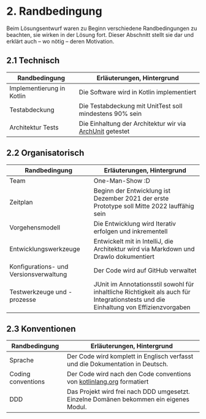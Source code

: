 # 2. Randbedingung

Beim Lösungsentwurf waren zu Beginn verschiedene Randbedingungen zu beachten, sie wirken in der Lösung fort. Dieser
Abschnitt stellt sie dar und erklärt auch – wo nötig – deren Motivation.

## 2.1 Technisch

| Randbedingung             | Erläuterungen, Hintergrund                                                           |
|---------------------------|--------------------------------------------------------------------------------------|
| Implementierung in Kotlin | Die Software wird in Kotlin implementiert                                            |
| Testabdeckung             | Die Testabdeckung mit UnitTest soll mindestens 90% sein                              |
| Architektur Tests         | Die Einhaltung der Architektur wir via [ArchUnit](https://www.archunit.org) getestet |

## 2.2 Organisatorisch

| Randbedingung                          | Erläuterungen, Hintergrund                                                                                                          |
|----------------------------------------|-------------------------------------------------------------------------------------------------------------------------------------|
| Team                                   | One-Man-Show :D                                                                                                                     |
| Zeitplan                               | Beginn der Entwicklung ist Dezember 2021 der erste Prototype soll Mitte 2022 lauffähig sein                                         |
| Vorgehensmodell                        | Die Entwicklung wird Iterativ erfolgen und inkrementell                                                                             |
| Entwicklungswerkzeuge                  | Entwickelt mit in IntelliJ, die Architektur wird via Markdown und DrawIo dokumentiert                                               |
| Konfigurations- und Versionsverwaltung | Der Code wird auf GitHub verwaltet                                                                                                  | 
| Testwerkzeuge und -prozesse            | JUnit im Annotationsstil sowohl für inhaltliche Richtigkeit als auch für Integrationstests und die Einhaltung von Effizienzvorgaben |

## 2.3 Konventionen

| Randbedingung      | Erläuterungen, Hintergrund                                                                                                   |
|--------------------|------------------------------------------------------------------------------------------------------------------------------|
| Sprache            | Der Code wird komplett in Englisch verfasst und die Dokumentation in Deutsch.                                                |
| Coding conventions | Der Code wird nach den Code conventions von [kotlinlang.org](https://kotlinlang.org/docs/coding-conventions.html) formatiert |
| DDD                | Das Projekt wird frei nach DDD umgesetzt. Einzelne Domänen bekommen ein eigenes Modul.                                       |